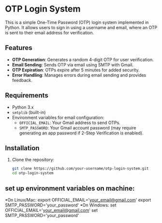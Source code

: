 # OTP Login System

This is a simple One-Time Password (OTP) login system implemented in Python. It allows users to sign in using a username and email, where an OTP is sent to their email address for verification.

## Features

- **OTP Generation**: Generates a random 4-digit OTP for user verification.
- **Email Sending**: Sends OTP via email using SMTP with Gmail.
- **OTP Expiration**: OTPs expire after 5 minutes for added security.
- **Error Handling**: Manages errors during email sending and provides feedback.

## Requirements

- Python 3.x
- `smtplib` (built-in)
- Environment variables for email configuration:
  - `OFFICIAL_EMAIL`: Your Gmail address to send OTPs.
  - `SMTP_PASSWORD`: Your Gmail account password (may require generating an app password if 2-Step Verification is enabled).

## Installation

1. Clone the repository:
   ```bash
   git clone https://github.com/your-username/otp-login-system.git
   cd otp-login-system
   
## set up environment variables on machine:
•On Linux/Mac:
   export OFFICIAL_EMAIL='your_email@gmail.com'
   export SMTP_PASSWORD='your_password'
•On Windows:
   set OFFICIAL_EMAIL='your_email@gmail.com'
   set SMTP_PASSWORD='your_password'
